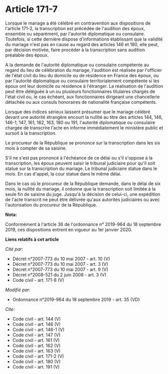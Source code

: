 # Article 171-7

Lorsque le mariage a été célébré en contravention aux dispositions de l'article 171-2, la transcription est précédée de
l'audition des époux, ensemble ou séparément, par l'autorité diplomatique ou consulaire. Toutefois, si cette dernière dispose
d'informations établissant que la validité du mariage n'est pas en cause au regard des articles 146 et 180, elle peut, par
décision motivée, faire procéder à la transcription sans audition préalable des époux.

A la demande de l'autorité diplomatique ou consulaire compétente au regard du lieu de célébration du mariage, l'audition est
réalisée par l'officier de l'état civil du lieu du domicile ou de résidence en France des époux, ou par l'autorité
diplomatique ou consulaire territorialement compétente si les époux ont leur domicile ou résidence à l'étranger. La
réalisation de l'audition peut être déléguée à un ou plusieurs fonctionnaires titulaires chargés de l'état civil ou, le cas
échéant, aux fonctionnaires dirigeant une chancellerie détachée ou aux consuls honoraires de nationalité française
compétents.

Lorsque des indices sérieux laissent présumer que le mariage célébré devant une autorité étrangère encourt la nullité au
titre des articles 144, 146, 146-1, 147, 161, 162, 163, 180 ou 191, l'autorité diplomatique ou consulaire chargée de
transcrire l'acte en informe immédiatement le ministère public et sursoit à la transcription.

Le procureur de la République se prononce sur la transcription dans les six mois à compter de sa saisine.

S'il ne s'est pas prononcé à l'échéance de ce délai ou s'il s'oppose à la transcription, les époux peuvent saisir le tribunal
judiciaire pour qu'il soit statué sur la transcription du mariage. Le tribunal judiciaire statue dans le mois. En cas
d'appel, la cour statue dans le même délai.

Dans le cas où le procureur de la République demande, dans le délai de six mois, la nullité du mariage, il ordonne que la
transcription soit limitée à la seule fin de saisine du juge. Jusqu'à la décision de celui-ci, une expédition de l'acte
transcrit ne peut être délivrée qu'aux autorités judiciaires ou avec l'autorisation du procureur de la République.

**Nota:**

Conformément à l'article 36 de l'ordonnance n° 2019-964 du 18 septembre 2019, ces dispositions entrent en vigueur au 1er
janvier 2020.

**Liens relatifs à cet article**

_Cité par_:

  - Décret n°2007-773 du 10 mai 2007 - art. 10 (V)
  - Décret n°2007-773 du 10 mai 2007 - art. 3 (V)
  - Décret n°2007-773 du 10 mai 2007 - art. 9 (V)
  - Décret n°2008-521 du 2 juin 2008 - art. 3 (V)
  - Code civil - art. 171-8 (V)

_Modifié par_:

  - Ordonnance n°2019-964 du 18 septembre 2019 - art. 35 (VD)

_Cite_:

  - Code civil - art. 144 (V)
  - Code civil - art. 146 (V)
  - Code civil - art. 146-1 (V)
  - Code civil - art. 147 (V)
  - Code civil - art. 161 (V)
  - Code civil - art. 162 (V)
  - Code civil - art. 163 (V)
  - Code civil - art. 171-2 (V)
  - Code civil - art. 180 (V)
  - Code civil - art. 191 (V)
